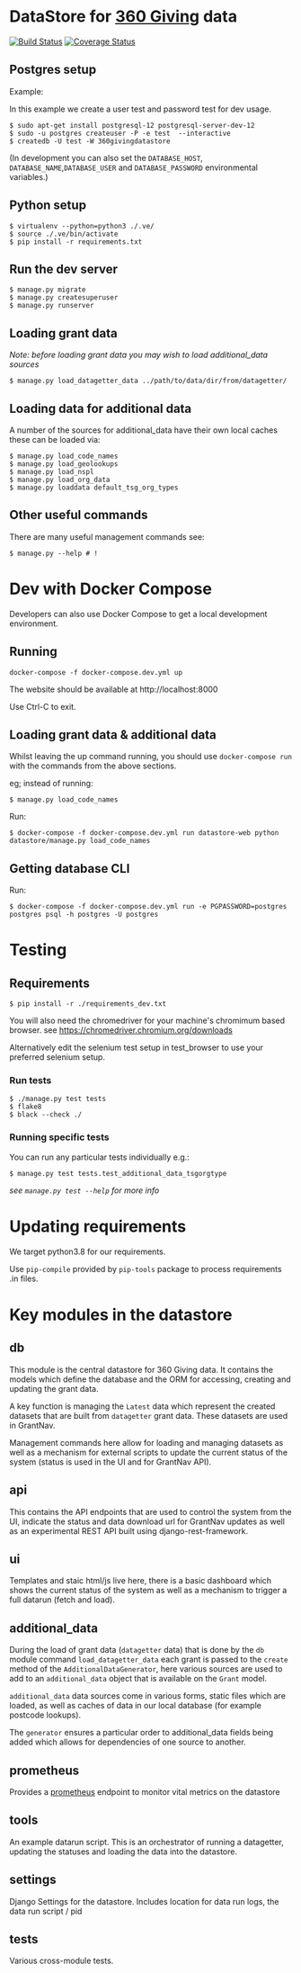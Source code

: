 # DataStore for [360 Giving](https://threesixtygiving.org) data

[![Build Status](https://travis-ci.com/ThreeSixtyGiving/datastore.svg?branch=master)](https://travis-ci.com/ThreeSixtyGiving/datastore)
[![Coverage Status](https://coveralls.io/repos/github/ThreeSixtyGiving/datastore/badge.svg?branch=master)](https://coveralls.io/github/ThreeSixtyGiving/datastore?branch=master)

## Postgres setup

Example:

In this example we create a user test and password test for dev usage.

```
$ sudo apt-get install postgresql-12 postgresql-server-dev-12
$ sudo -u postgres createuser -P -e test  --interactive
$ createdb -U test -W 360givingdatastore

```

(In development you can also set the `DATABASE_HOST`, `DATABASE_NAME`,`DATABASE_USER` and `DATABASE_PASSWORD` environmental variables.)

## Python setup

```
$ virtualenv --python=python3 ./.ve/
$ source ./.ve/bin/activate
$ pip install -r requirements.txt
```

## Run the dev server

```
$ manage.py migrate
$ manage.py createsuperuser
$ manage.py runserver
```

## Loading grant data

_Note: before loading grant data you may wish to load additional_data sources_

```
$ manage.py load_datagetter_data ../path/to/data/dir/from/datagetter/
```

## Loading data for additional data

A number of the sources for additional_data have their own local caches these can be loaded via:

```
$ manage.py load_code_names
$ manage.py load_geolookups
$ manage.py load_nspl
$ manage.py load_org_data
$ manage.py loaddata default_tsg_org_types
```

## Other useful commands

There are many useful management commands see:

```
$ manage.py --help # !
```


# Dev with Docker Compose

Developers can also use Docker Compose to get a local development environment.

## Running

    docker-compose -f docker-compose.dev.yml up

The website should be available at http://localhost:8000

Use Ctrl-C to exit.


## Loading grant data & additional data

Whilst leaving the up command running, you should use `docker-compose run` with the commands from the above sections.

eg; instead of running:

```
$ manage.py load_code_names
```

Run:

```
$ docker-compose -f docker-compose.dev.yml run datastore-web python datastore/manage.py load_code_names
```

## Getting database CLI

Run:

```
$ docker-compose -f docker-compose.dev.yml run -e PGPASSWORD=postgres postgres psql -h postgres -U postgres 
```

# Testing

## Requirements

```
$ pip install -r ./requirements_dev.txt
```

You will also need the chromedriver for your machine's chromimum based browser.
see https://chromedriver.chromium.org/downloads

Alternatively edit the selenium test setup in test_browser to use your preferred selenium setup.

### Run tests

```
$ ./manage.py test tests
$ flake8
$ black --check ./
```

### Running specific tests

You can run any particular tests individually e.g.:

```
$ manage.py test tests.test_additional_data_tsgorgtype
```

_see `manage.py test --help` for more info_

# Updating requirements

We target python3.8 for our requirements.

Use `pip-compile` provided by `pip-tools` package to process requirements .in files.

# Key modules in the datastore

## db

This module is the central datastore for 360 Giving data. It contains the models which define the database and the ORM for accessing, creating and updating the grant data.

A key function is managing the `Latest` data which represent the created datasets that are built from `datagetter` grant data. These datasets are used in GrantNav.

Management commands here allow for loading and managing datasets as well as a mechanism for external scripts to update the current status of the system (status is used in the UI and for GrantNav API).

## api

This contains the API endpoints that are used to control the system from the UI, indicate the status and data download url for GrantNav updates as well as an experimental REST API built using django-rest-framework.

## ui

Templates and staic html/js live here, there is a basic dashboard which shows the current status of the system as well as a mechanism to trigger a full datarun (fetch and load).

## additional_data

During the load of grant data (`datagetter` data) that is done by the `db` module command `load_datagetter_data` each grant is passed to the `create` method of the `AdditionalDataGenerator`, here various sources are used to add to an `additional_data` object that is available on the `Grant` model.

`additional_data` data sources come in various forms, static files which are loaded, as well as caches of data in our local database (for example postcode lookups).

The `generator` ensures a particular order to additional_data fields being added which allows for dependencies of one source to another.

## prometheus

Provides a [prometheus](https://prometheus.io/) endpoint to monitor vital metrics on the datastore

## tools

An example datarun script. This is an orchestrator of running a datagetter, updating the statuses and loading the data into the datastore.

## settings

Django Settings for the datastore. Includes location for data run logs, the data run script / pid

## tests

Various cross-module tests.
